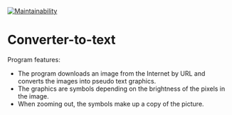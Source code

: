 [![Maintainability](https://api.codeclimate.com/v1/badges/c557c5b87396d7446368/maintainability)](https://codeclimate.com/github/opifexM/Converter-to-text/maintainability)

# Converter-to-text

Program features:
- The program downloads an image from the Internet by URL and converts the images into pseudo text graphics. 
- The graphics are symbols depending on the brightness of the pixels in the image. 
- When zooming out, the symbols make up a copy of the picture.
